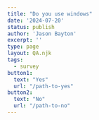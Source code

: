 ```yaml
---
title: "Do you use windows"
date: '2024-07-20'
status: publish
author: 'Jason Bayton'
excerpt: ''
type: page
layout: QA.njk
tags: 
  - survey
button1:
  text: "Yes"
  url: "/path-to-yes"
button2:
  text: "No"
  url: "/path-to-no"
---
```


